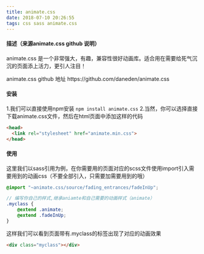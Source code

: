 ```yaml
---
title: animate.css
date: 2018-07-10 20:26:55
tags: css sass animate.css
---
```

#### 描述（来源animate.css github 说明）
animate.css 是一个非常强大，有趣，兼容性很好动画库。适合用在需要给死气沉沉的页面添上活力，更引人注目！
<div class="tip">animate.css github 地址 
https://github.com/daneden/animate.css
</div>

#### 安装
1.我们可以直接使用npm安装
`npm install animate.css`
2.当然，你可以选择直接下载animate.css文件，然后在html页面中添加这样的代码
```html
<head>
  <link rel="stylesheet" href="animate.min.css">
</head>
```

#### 使用
这里我们以sass引用为例，在你需要用的页面对应的scss文件使用import引入需要用到的动画css（不要全部引入，只需要加需要用到的哦）
```scss
@import "~animate.css/source/fading_entrances/fadeInUp";

// 编写你自己的样式,继承aniamte和自己需要的动画样式（animate）
.myclass {
    @extend .animate;
    @extend .fadeInUp;
}
```
这样我们可以看到页面带有.myclass的标签出现了对应的动画效果
```html
<div class="myclass"></div>
```
